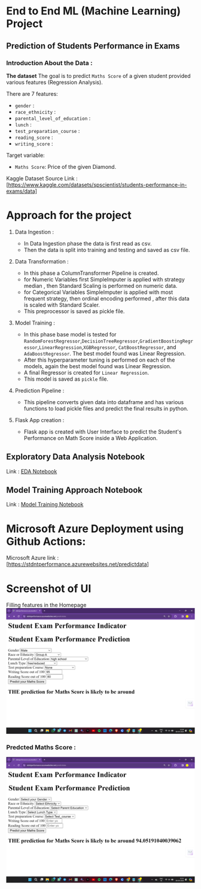 # End to End ML (Machine Learning) Project


## Prediction of Students Performance in Exams

### Introduction About the Data :


**The dataset** The goal is to predict `Maths Score` of a given student provided various features (Regression Analysis).

There are 7 features:

* `gender` : 
* `race_ethnicity` : 
* `parental_level_of_education` : 
* `lunch` : 
* `test_preparation_course` : 
* `reading_score` : 
* `writing_score` : 

Target variable:
* `Maths Score`: Price of the given Diamond.

Kaggle Dataset Source Link :
[https://www.kaggle.com/datasets/spscientist/students-performance-in-exams/data]



# Approach for the project 

1. Data Ingestion : 
    * In Data Ingestion phase the data is first read as csv. 
    * Then the data is split into training and testing and saved as csv file.

2. Data Transformation : 
    * In this phase a ColumnTransformer Pipeline is created.
    * for Numeric Variables first SimpleImputer is applied with strategy median , then Standard Scaling is performed on numeric data.
    * for Categorical Variables SimpleImputer is applied with most frequent strategy, then ordinal encoding performed , after this data is scaled with Standard Scaler.
    * This preprocessor is saved as pickle file.

3. Model Training : 
    * In this phase base model is tested for `RandomForestRegressor`,`DecisionTreeRegressor`,`GradientBoostingRegressor`,`LinearRegression`,`XGBRegressor`,
    `CatBoostRegressor`, and `AdaBoostRegressor`. 
    The best model found was Linear Regression.
    * After this hyperparameter tuning is performed on each of the models, again the best model found was Linear Regression.
    * A final Regressor is created for `Linear Regression`.
    * This model is saved as `pickle` file.

4. Prediction Pipeline : 
    * This pipeline converts given data into dataframe and has various functions to load pickle files and predict the final results in python.

5. Flask App creation : 
    * Flask app is created with User Interface to predict the Student's Performance on Math Score inside a Web Application.

## Exploratory Data Analysis Notebook

Link : [EDA Notebook](./notebook/1_EDA_STUDENT_PERFORMANCE.ipynb)


## Model Training Approach Notebook

Link : [Model Training Notebook](./notebook/2_MODEL_TRAINING.ipynb)


# Microsoft Azure Deployment using Github Actions:

Microsoft Azure link : [https://stdntperformance.azurewebsites.net/predictdata]


# Screenshot of UI
Filling features in the Homepage
![HomepageUI](./Screenshots/student_performance_filled_data.png)

### Predcted Maths Score :

![Prediction](./Screenshots/student_performance_predicted.png)

